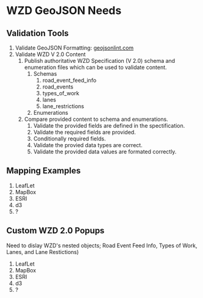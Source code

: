 # WZD GeoJSON Needs
## Validation Tools
   1. Validate GeoJSON Formatting: [geojsonlint.com](http://geojsonlint.com/)
   1. Validate WZD V 2.0 Content
      1. Publish authoritative WZD Specification (V 2.0) schema and enumeration files which can be used to validate content.
         1. Schemas
            1. road_event_feed_info
            1. road_events
            1. types_of_work
            1. lanes
            1. lane_restrictions
         1. Enumerations
      1. Compare provided content to schema and enumerations.
         1. Validate the provided fields are defined in the spectification.
         1. Validate the required fields are provided.
         1. Conditionally required fields.
         1. Validate the provied data types are correct.
         1. Validate the provided data values are formated correctly.
## Mapping Examples
   1. LeafLet
   1. MapBox
   1. ESRI
   1. d3
   1. ?
## Custom WZD 2.0 Popups
Need to dislay WZD's nested objects; Road Event Feed Info, Types of Work, Lanes, and Lane Restictions)
   1. LeafLet
   1. MapBox
   1. ESRI
   1. d3
   1. ?
